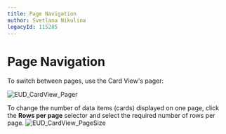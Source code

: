```yaml
---
title: Page Navigation
author: Svetlana Nikulina
legacyId: 115285
---
```

# Page Navigation
To switch between pages, use the Card View's pager:

![EUD_CardView_Pager](../../../images/img121525.png)

To change the number of data items (cards) displayed on one page, click the **Rows per page** selector and select the required number of rows per page.
![EUD_CardView_PageSize](../../../images/img121526.png)